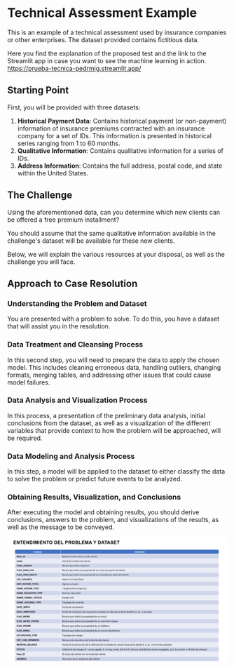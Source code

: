 # Technical Assessment Example

This is an example of a technical assessment used by insurance companies or other enterprises. The dataset provided contains fictitious data.

Here you find the explanation of the proposed test and the link to the Streamlit app in case you want to see the machine learning in action.
https://prueba-tecnica-pedrmig.streamlit.app/

## Starting Point

First, you will be provided with three datasets:

1. **Historical Payment Data**: Contains historical payment (or non-payment) information of insurance premiums contracted with an insurance company for a set of IDs. This information is presented in historical series ranging from 1 to 60 months.
2. **Qualitative Information**: Contains qualitative information for a series of IDs.
3. **Address Information**: Contains the full address, postal code, and state within the United States.

## The Challenge

Using the aforementioned data, can you determine which new clients can be offered a free premium installment?

You should assume that the same qualitative information available in the challenge's dataset will be available for these new clients.

Below, we will explain the various resources at your disposal, as well as the challenge you will face.

## Approach to Case Resolution

### Understanding the Problem and Dataset
You are presented with a problem to solve. To do this, you have a dataset that will assist you in the resolution.

### Data Treatment and Cleansing Process
In this second step, you will need to prepare the data to apply the chosen model. This includes cleaning erroneous data, handling outliers, changing formats, merging tables, and addressing other issues that could cause model failures.

### Data Analysis and Visualization Process
In this process, a presentation of the preliminary data analysis, initial conclusions from the dataset, as well as a visualization of the different variables that provide context to how the problem will be approached, will be required.

### Data Modeling and Analysis Process
In this step, a model will be applied to the dataset to either classify the data to solve the problem or predict future events to be analyzed.

### Obtaining Results, Visualization, and Conclusions
After executing the model and obtaining results, you should derive conclusions, answers to the problem, and visualizations of the results, as well as the message to be conveyed.

![PruebaTecnica.png](https://github.com/Pedrmig/Prueba-Tecnica/blob/main/PruebaTecnica.png)

